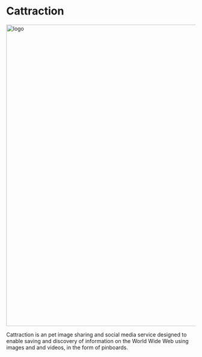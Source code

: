 
# Cattraction

<div style="center"><img width="800" alt="logo" src="https://user-images.githubusercontent.com/38336855/97132695-14c75e80-171e-11eb-997b-44e4ad28e193.png"></div>

Cattraction is an pet image sharing and social media service designed to enable saving and discovery of information on the World Wide Web
using images and and videos, in the form of pinboards.
